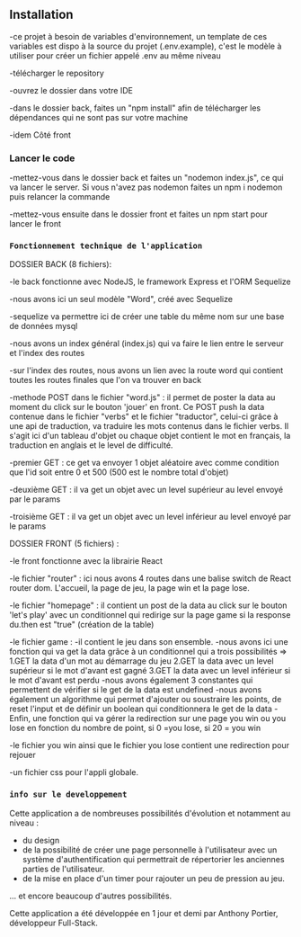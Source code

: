## Installation 
-ce projet à besoin de variables d'environnement, un template de ces variables est dispo à la source du projet (.env.example), c'est le modèle à utiliser pour créer un fichier appelé .env au même niveau
 
-télécharger le repository

-ouvrez le dossier dans votre IDE 

-dans le dossier back, faites un "npm install" afin de télécharger les dépendances qui ne sont pas sur votre machine 

-idem Côté front


### Lancer le code 

-mettez-vous dans le dossier back et faites un "nodemon index.js", ce qui va lancer le server. Si vous n'avez pas nodemon faites un npm i nodemon puis relancer la commande

-mettez-vous ensuite dans le dossier front et faites un npm start pour lancer le front 

 

### `Fonctionnement technique de l'application` 

DOSSIER BACK (8 fichiers): 

-le back fonctionne avec NodeJS, le framework Express et l'ORM Sequelize 

-nous avons ici un seul modèle "Word", créé avec Sequelize 

-sequelize va permettre ici de créer une table du même nom sur une base de données mysql 

-nous avons un index général (index.js) qui va faire le lien entre le serveur et l'index des routes 

-sur l'index des routes, nous avons un lien avec la route word qui contient toutes les routes finales que l'on va trouver en back 

-methode POST dans le fichier "word.js" : il permet de poster la data au moment du click sur le bouton 'jouer' en front. Ce POST push la data contenue dans le fichier "verbs" et le fichier "traductor", celui-ci grâce à une api de traduction, va traduire les mots contenus dans le fichier verbs. Il s'agit ici d'un tableau d'objet ou chaque objet contient le mot en français, la traduction en anglais et le level de difficulté. 

-premier GET : ce get va envoyer 1 objet aléatoire avec comme condition que l'id soit entre 0 et 500 (500 est le nombre total d'objet) 

-deuxième GET : il va get un objet avec un level supérieur au level envoyé par le params 

-troisième GET : il va get un objet avec un level inférieur au level envoyé par le params 

 

DOSSIER FRONT (5 fichiers) : 

-le front fonctionne avec la librairie React 

-le fichier "router" : ici nous avons 4 routes dans une balise switch de React router dom. L'accueil, la page de jeu, la page win et la page lose. 

-le fichier "homepage" : il contient un post de la data au click sur le bouton 'let's play' avec un conditionnel qui redirige sur la page game si la response du.then est "true" (création de la table)

-le fichier game : 
        -il contient le jeu dans son ensemble. 
        -nous avons ici une fonction qui va get la data grâce à un conditionnel qui a trois possibilités => 
        1.GET la data d'un mot au démarrage du jeu 
        2.GET la data avec un level supérieur si le mot d'avant est gagné 
        3.GET la data avec un level inférieur si le mot d'avant est perdu 
        -nous avons également 3 constantes qui permettent de vérifier si le get de la data est undefined 
        -nous avons également un algorithme qui permet d'ajouter ou soustraire les points, de reset l'input et de définir un boolean qui conditionnera le get de la data 
        -Enfin, une fonction qui va gérer la redirection sur une page you win ou you lose en fonction du nombre de point, si 0 =you lose, si 20 = you win 

-le fichier you win ainsi que le fichier you lose contient une redirection pour rejouer 

-un fichier css pour l'appli globale. 
 

### `info sur le developpement` 

Cette application a de nombreuses possibilités d'évolution et notamment au niveau : 
- du design 
- de la possibilité de créer une page personnelle à l'utilisateur avec un système d'authentification qui permettrait de répertorier les anciennes parties de l'utilisateur.
- de la mise en place d'un timer pour rajouter un peu de pression au jeu. 

... et encore beaucoup d'autres possibilités. 

Cette application a été développée en 1 jour et demi par Anthony Portier, développeur Full-Stack. 

